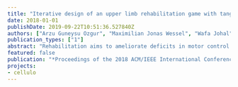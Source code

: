 ```yaml
---
title: "Iterative design of an upper limb rehabilitation game with tangible robots"
date: 2018-01-01
publishDate: 2019-09-22T10:51:36.527840Z
authors: ["Arzu Guneysu Ozgur", "Maximilian Jonas Wessel", "Wafa Johal", "Kshitij Sharma", "Ayberk Özgür", "Philippe Vuadens", "Francesco Mondada", "Friedhelm Christoph Hummel", "Pierre Dillenbourg"]
publication_types: ["1"]
abstract: "Rehabilitation aims to ameliorate deficits in motor control via intensive practice with the affected limb. Current strategies, such as one-on-one therapy done in rehabilitation centers, have limitations such as treatment frequency and intensity, cost and requirement of mobility. Thus, a promising strategy is home-based therapy that includes task specific exercises. However, traditional rehabilitation tasks may frustrate the patient due to their repetitive nature and may result in lack of motivation and poor rehabilitation. In this article, we propose the design and verification of an effective upper extremity rehabilitation game with a tangible robotic platform named Cellulo as a novel solution to these issues. We first describe the process of determining the design rationales to tune speed, accuracy and challenge. Then we detail our iterative participatory design process and test sessions conducted with the help of stroke, brachial plexus and cerebral palsy patients (18 in total) and 7 therapists in 4 different therapy centers. We present the initial quantitative results, which support several aspects of our design rationales and conclude with our future study plans."
featured: false
publication: "*Proceedings of the 2018 ACM/IEEE International Conference on Human-Robot Interaction*"
projects:
- cellulo
---
```


